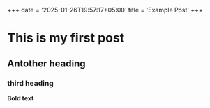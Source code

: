 +++
date = '2025-01-26T19:57:17+05:00'
title = 'Example Post'
+++

# This is my first post

## Antother heading

### third heading

**Bold text**

